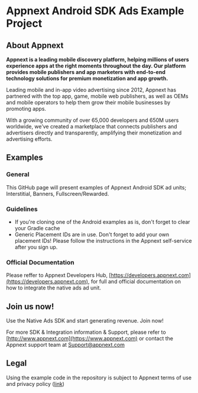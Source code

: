 # Appnext Android SDK Ads Example Project #
## About Appnext ##
**Appnext is a leading mobile discovery platform, helping millions of users experience apps at the right moments throughout the day. Our platform provides mobile publishers and app marketers with end-to-end technology solutions for premium monetization and app growth.**

Leading mobile and in-app video advertising since 2012, Appnext has partnered with the top app, game, mobile web publishers, as well as OEMs and mobile operators to help them grow their mobile businesses by promoting apps.

With a growing community of over 65,000 developers and 650M users worldwide, we’ve created a marketplace that connects publishers and advertisers directly and transparently, amplifying their monetization and advertising efforts.


## Examples
### General
This GitHub page will present examples of Appnext Android SDK ad units; Interstitial, Banners, Fullscreen/Rewarded. 

### Guidelines
- If you're cloning one of the Android examples as is, don't forget to clear your Gradle cache
- Generic Placement IDs are in use. Don't forget to add your own placement IDs! Please follow the instructions in the Appnext self-service after you sign up.

### Official Documentation
Please reffer to Appnext Developers Hub, [https://developers.appnext.com](https://developers.appnext.com), for full and official documentation on how to integrate the native ads ad unit.

## Join us now! ##
Use the Native Ads SDK and start generating revenue. Join now!

For more SDK & Integration information & Support, please refer to [http://www.appnext.com](https://www.appnext.com)  or contact the Appnext support team at Support@appnext.com

## Legal
Using the example code in the repository is subject to Appnext terms of use and privacy policy ([link](https://www.appnext.com/policy.html))





